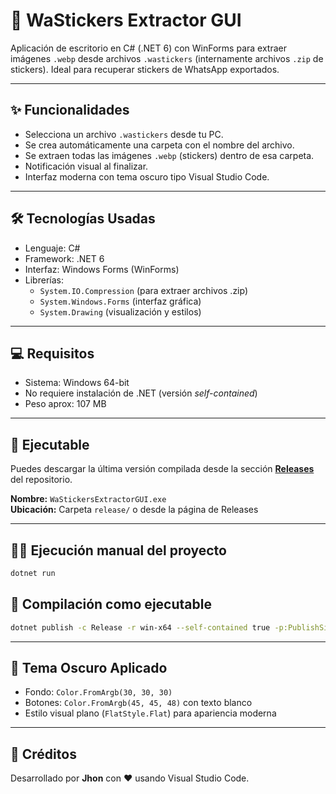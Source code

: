 
# 🧩 WaStickers Extractor GUI

Aplicación de escritorio en C# (.NET 6) con WinForms para extraer imágenes `.webp` desde archivos `.wastickers` (internamente archivos `.zip` de stickers). Ideal para recuperar stickers de WhatsApp exportados.

---

## ✨ Funcionalidades

- Selecciona un archivo `.wastickers` desde tu PC.
- Se crea automáticamente una carpeta con el nombre del archivo.
- Se extraen todas las imágenes `.webp` (stickers) dentro de esa carpeta.
- Notificación visual al finalizar.
- Interfaz moderna con tema oscuro tipo Visual Studio Code.

---

## 🛠️ Tecnologías Usadas

- Lenguaje: C#
- Framework: .NET 6
- Interfaz: Windows Forms (WinForms)
- Librerías:
  - `System.IO.Compression` (para extraer archivos .zip)
  - `System.Windows.Forms` (interfaz gráfica)
  - `System.Drawing` (visualización y estilos)

---

## 💻 Requisitos

- Sistema: Windows 64-bit
- No requiere instalación de .NET (versión *self-contained*)
- Peso aprox: 107 MB

---

## 🚀 Ejecutable

Puedes descargar la última versión compilada desde la sección **[Releases](../../releases)** del repositorio.

**Nombre:** `WaStickersExtractorGUI.exe`  
**Ubicación:** Carpeta `release/` o desde la página de Releases

---

## 🧑‍💻 Ejecución manual del proyecto

```bash
dotnet run
```

## 🧪 Compilación como ejecutable

```bash
dotnet publish -c Release -r win-x64 --self-contained true -p:PublishSingleFile=true
```

---

## 🎨 Tema Oscuro Aplicado

- Fondo: `Color.FromArgb(30, 30, 30)`
- Botones: `Color.FromArgb(45, 45, 48)` con texto blanco
- Estilo visual plano (`FlatStyle.Flat`) para apariencia moderna

---

## 🧾 Créditos

Desarrollado por **Jhon** con ❤️ usando Visual Studio Code.
